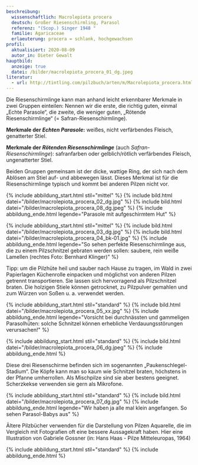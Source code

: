 ```yaml
---
beschreibung:
  wissenschaftlich: Macrolepiota procera
  deutsch: Großer Riesenschirmling, Parasol
  referenz: "(Scop.) Singer 1948 "
  familie: Agaricaceae
  erlaeuterung: procera = schlank, hochgewachsen
profil:
  aktualisiert: 2020-08-09
  autor_in: Dieter Gewalt
hauptbild:
  anzeige: true
  datei: /bilder/macrolepiota_procera_01_dg.jpeg
literatur:
  - url: http://tintling.com/pilzbuch/arten/m/Macrolepiota_procera.html
---
```

Die Riesenschirmlinge kann man anhand leicht erkennbarer Merkmale in zwei Gruppen einteilen: Nennen wir die erste, die richtig guten, einmal „Echte Parasole“, die zweite, die weniger guten, „Rötende Riesenschirmlinge“ (= Safran-Riesenschirmlinge).

**Merkmale der *Echten Parasole*:** weißes, nicht verfärbendes Fleisch, genatterter Stiel.

**Merkmale der *Rötenden Riesenschirmlinge*** (auch *Safran-Riesenschirmlinge*): safranfarben oder gelblich/rötlich verfärbendes Fleisch, ungenatterter Stiel.

Beiden Gruppen gemeinsam ist der dicke, wattige Ring, der sich nach dem Ablösen am Stiel auf- und abbewegen lässt. Dieses Merkmal ist für die Riesenschirmlinge typisch und kommt bei anderen Pilzen nicht vor.

{% include abbildung_start.html stil="mittel" %}
{% include bild.html datei="/bilder/macrolepiota_procera_02_dg.jpg" %}
{% include bild.html datei="/bilder/macrolepiota_procera_08_dg.jpeg" %}
{% include abbildung_ende.html legende="Parasole mit aufgeschirmtem Hut" %}

{% include abbildung_start.html stil="mittel" %}
{% include bild.html datei="/bilder/macrolepiota_procera_03_dg.jpg" %}
{% include bild.html datei="/bilder/macrolepiota_procera_04_bk-01.jpg" %}
{% include abbildung_ende.html legende="So sehen perfekte Riesenschirmlinge aus, die zu einem Pilzschnitzel gebraten werden sollen: saubere, rein weiße Lamellen (rechtes Foto: Bernhard Klinger)" %}

Tipp: um die Pilzhüte heil und sauber nach Hause zu tragen, im Wald in zwei Papierlagen Küchenrolle einpacken und möglichst von anderen Pilzen getrennt transportieren. Sie lassen sich hervorragend als Pilzschnitzel braten. Die holzigen Stiele können getrocknet, zu Pilzpulver gemahlen und zum Würzen von Soßen u. a. verwendet werden.

{% include abbildung_start.html stil="standard" %}
{% include bild.html datei="/bilder/macrolepiota_procera_05_xx.jpg" %}
{% include abbildung_ende.html legende="Vorsicht bei durchnässten und gammeligen Parasolhüten: solche Schnitzel können erhebliche Verdauungsstörungen verursachen!" %}

{% include abbildung_start.html stil="standard" %}
{% include bild.html datei="/bilder/macrolepiota_procera_06_dg.jpeg" %}
{% include abbildung_ende.html %}

Diese drei Riesenschirme befinden sich im sogenannten „Paukenschlegel-Stadium“. Die Köpfe kann man so kaum wie Schnitzel braten, höchstens in der Pfanne umherrollen. Als Mischpilze sind sie aber bestens geeignet. Scherzkekse verwenden sie gern als Mikrofone.

{% include abbildung_start.html stil="standard" %}
{% include bild.html datei="/bilder/macrolepiota_procera_07_dg.jpg" %}
{% include abbildung_ende.html legende="Wir haben ja alle mal klein angefangen. So sehen Parasol-Babys aus" %}

Ältere Pilzbücher verwenden für die Darstellung von Pilzen Aquarelle, die im Vergleich mit Fotografien oft eine bessere Aussagekraft haben. Hier eine Illustration  von Gabriele Gossner (in: Hans Haas - Pilze Mitteleuropas, 1964)

{% include abbildung_start.html stil="standard" %}
{% include abbildung_ende.html %}